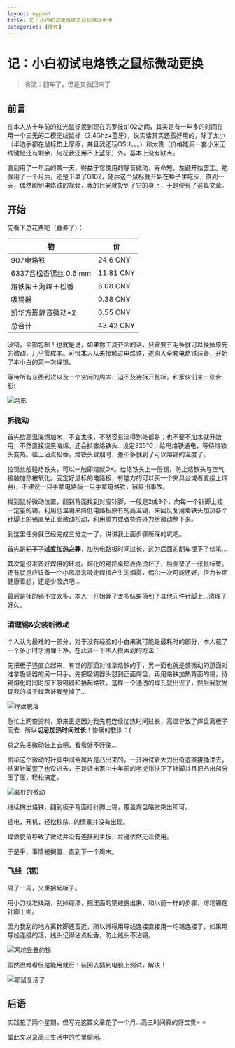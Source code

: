```yaml
---
layout: mypost
title: 记：小白初试电烙铁之鼠标微动更换
categories: [硬件]
---
```

# 记：小白初试电烙铁之鼠标微动更换

> 省流：翻车了，但是又救回来了

## 前言

在本人从十年前的红光鼠标换到现在的罗技g102之间，其实是有一年多的时间在用一个三无的二模无线鼠标（2.4Ghz+蓝牙），说实话其实还蛮好用的，除了太小（半边手都在鼠标垫上摩擦，并且我还玩OSU。。。）和太贵（价格能买一套小米无线键鼠还有剩余，何况我还用不上蓝牙）外，基本上没有缺点。

直到用了一年后的某一天，得益于它使用的静音微动，寿命短，左键开始罢工。勉强用了一个月后，还是下单了G102，随后这个鼠标就开始在柜子里吃灰，直到一天，偶然刷到电烙铁的视频，我的目光就投到了它的身上，于是便有了这篇文章。



## 开始

先看下总花费吧（叠券了）：

| 物                    | 价        |
| --------------------- | --------- |
| 907电烙铁             | 24.6 CNY  |
| 6337含松香锡丝 0.6 mm | 11.81 CNY |
| 烙铁架＋海绵＋松香    | 6.08 CNY  |
| 吸锡器                | 0.38 CNY  |
| 凯华方形静音微动*2    | 0.55 CNY  |
| 总合计                | 43.42 CNY |

没错，全部包邮！也就是说，如果你工具齐全的话，只需要五毛多就可以换掉原先的微动，几乎零成本。可惜本人从未接触过电烙铁，遂购入全套电烙铁装备，开始了本小白的第一次焊锡。

等待所有东西到货以及一个空闲的周末，迫不及待拆开鼠标，和家伙们来一张合影:

![合影](/posts/2023/013.png)

### 拆微动

首先给高温海绵加水，不宜太多，不然容易流得到处都是；也不要不加水就开始用，不然直接烧黑海绵，还会损害烙铁头…设定325℃，给电烙铁通电，等待烙铁头变热。往上沾点松香，烙铁头冒烟时，差不多就到了可以熔锡的温度了。

拉锡丝触碰烙铁头，可以一触即熔就OK。给烙铁头上一层锡，防止烙铁头与空气接触加热被氧化。固定好鼠标的电路板，有能力的可以买一个夹具台或者直接上焊台(，不建议一只手拿电路板一只手拿电烙铁，容易出事故。

找到鼠标微动位置，翻到背面找到对应针脚，一般是2或3个，向每一个针脚上挂一定量的锡，利用低温锡来降低电路板原有的高温锡，来回反复用烙铁头加热各个针脚上的锡直至正面微动松动，利用重力或者些许外力给微动整下来。

到这里任务就已经完成三分之一了，讲讲我上面步骤所踩的坑吧。

首先是~~犯下了~~**过度加热~~之罪~~**，加热电路板时间过长，这为后面的翻车埋下了伏笔…

其次是没准备好焊接的环境。熔化的锡把桌垫表面烫坏了，后面垫了一张鼠标垫。还有就是应该备一个小风扇来吸走焊接产生的烟雾，偶尔一次可能还好，但为长期健康着想，还是少吸点吧...

最后是挂的锡不宜太多，本人一开始弄了太多结果落到了其他元件针脚上...清理了好久。

### 清理锡&安装新微动

个人认为最难的一部分，对于没有经验的小白来说可能是最耗时的部分，本人花了一个多小时才清理干净，在此讲一下本人摸索到的方法：

先把板子竖直立起来，有锡的那面对准拿烙铁的手，另一面也就是装微动的那面对准拿吸锡器的另一只手。先把吸锡器头怼到正面焊盘，再用烙铁加热背面的锡，待锡熔化时同时按下吸锡器和抬起烙铁，这样一个通透的焊孔就出现了，然后我就发现我的板子焊盘被我整掉了...

![焊盘脱落](/posts/2023/014.png)

急忙上网查资料，原来正是因为我先前连续加热时间过长，高温导致了焊盘离板子而去...所以**切忌加热时间过长**！惨痛的教训：(

总之先把微动装上去吧，看看好不好使...

凯华这个微动的针脚中间金属片是凸出来的，一开始试着大力出奇迹直接捅进去，结果针脚歪了也没进去，于是请出家中十年前的老虎钳扶正了针脚并且把凸出部分压了压，轻松搞定。

![装好的微动](/posts/2023/015.png)

继续掏出烙铁，翻到板子背面给针脚上锡，覆盖焊盘略微突出即可。

插电，开机，轻松秒杀...的情景并没有出现。

焊盘脱落导致了微动并没有连接到主板，左键依然无法使用。

于是乎，事情被搁置，直到下一个周末。

### 飞线（锡）

隔了一周，又重拾起板子。

用小刀找准线路，刮掉绿漆，把里面的铜线露出来，和以前一样的步骤，熔坨锡在针脚上面。

因为我刮的地方离针脚还蛮近，所以懒得用导线连接直接用一坨锡连接了，如果用导线连接的活，线头记得沾点松香，防止线头不沾锡。

![两坨丑丑的锡](posts/2023/016.png)

虽然很难看但是能用就行！装回去插到电脑上测试，解决！

![耶鼠复活了](/posts/2023/017.png)

## 后语

实践花了两个星期，但写完这篇文章花了一个月...高三时间真的好宝贵= =

属此文以录高三生活中的忙里偷闲。
